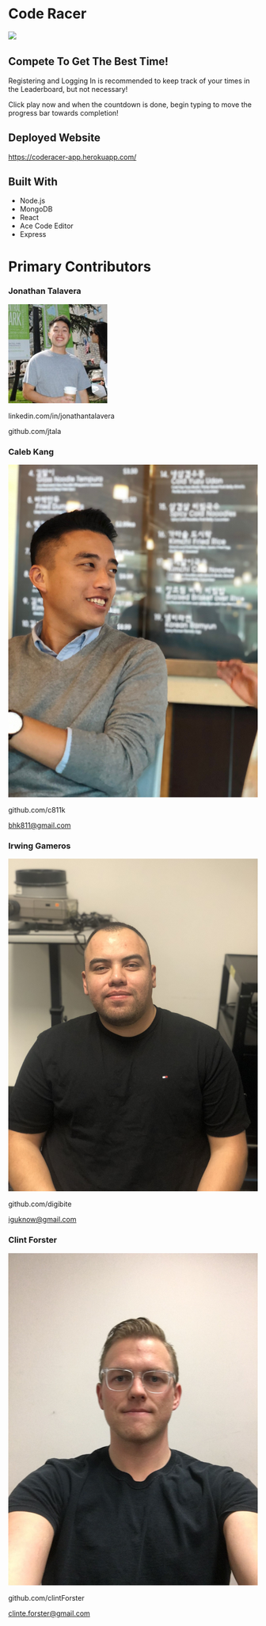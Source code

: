 # Code Racer


<img src="./client/src/components/pages/Home/images/background1.gif">


## Compete To Get The Best Time!

Registering and Logging In is recommended to keep track of your times in the Leaderboard, but not necessary! 

Click play now and when the countdown is done, begin typing to move the progress bar towards completion!

## Deployed Website

https://coderacer-app.herokuapp.com/

## Built With

* Node.js
* MongoDB
* React
* Ace Code Editor
* Express



# Primary Contributors

### Jonathan Talavera
<img src="./client/src/components/pages/About/images/jonathanCR.jpeg">

linkedin.com/in/jonathantalavera

github.com/jtala


### Caleb Kang

<img src="./client/src/components/pages/About/images/calebCR.jpg">

github.com/c811k

bhk811@gmail.com

### Irwing Gameros

<img src="./client/src/components/pages/About/images/irwingCR.jpg">

github.com/digibite

iguknow@gmail.com

### Clint Forster

<img src="./client/src/components/pages/About/images/clintCR.jpg">

github.com/clintForster

clinte.forster@gmail.com
